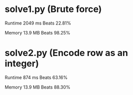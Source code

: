 # solve1.py (Brute force)

Runtime 2049 ms Beats 22.81%

Memory 13.9 MB Beats 98.25%

# solve2.py (Encode row as an integer)

Runtime 874 ms Beats 63.16%

Memory 13.9 MB Beats 88.30%
